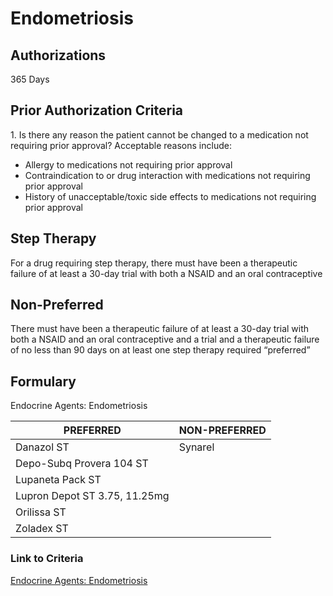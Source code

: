 # Endometriosis

## Authorizations

365 Days

## Prior Authorization Criteria

1\. Is there any reason the patient cannot be changed to a medication not requiring prior approval? Acceptable reasons include:

-   Allergy to medications not requiring prior approval
-   Contraindication to or drug interaction with medications not requiring prior approval
-   History of unacceptable/toxic side effects to medications not requiring prior approval

## Step Therapy

For a drug requiring step therapy, there must have been a therapeutic failure of at least a 30-day trial with both a NSAID and an oral contraceptive

## Non-Preferred

There must have been a therapeutic failure of at least a 30-day trial with both a NSAID and an oral contraceptive and a trial and a therapeutic failure of no less than 90 days on at least one step therapy required “preferred”

## Formulary

Endocrine Agents: Endometriosis

| PREFERRED                     | NON-PREFERRED |
|-------------------------------|---------------|
| Danazol ST                    | Synarel       |
| Depo-Subq Provera 104 ST      |               |
| Lupaneta Pack ST              |               |
| Lupron Depot ST 3.75, 11.25mg |               |
| Orilissa ST                   |               |
| Zoladex ST                    |               |

### Link to Criteria

[Endocrine Agents: Endometriosis](https://pharmacy.medicaid.ohio.gov/sites/default/files/20220415_UPDL_Criteria_FINAL_.pdf#page=50)
